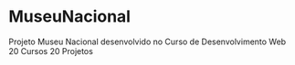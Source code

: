 # MuseuNacional
Projeto Museu Nacional desenvolvido no Curso de Desenvolvimento Web 20 Cursos 20 Projetos
